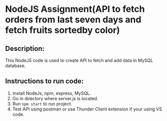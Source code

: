 # NodeJS Assignment(API to fetch orders from last seven days and fetch fruits sortedby color)

## Description:
This NodeJS code is used to create API to fetch and add data in MySQL database.

## Instructions to run code:

1) Install NodeJs, npm, express, MySQL.
2) Go in directory where server.js is located.
3) Run `npm start` to run project.
4) Test API using postman or use Thunder Client extension if your using VS code.

